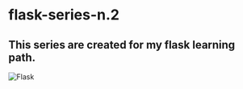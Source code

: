 # flask-series-n.2

## This series are created for my flask learning path.

![Flask](https://sourcedexter.com/wp-content/uploads/2017/09/flask-python.png)
